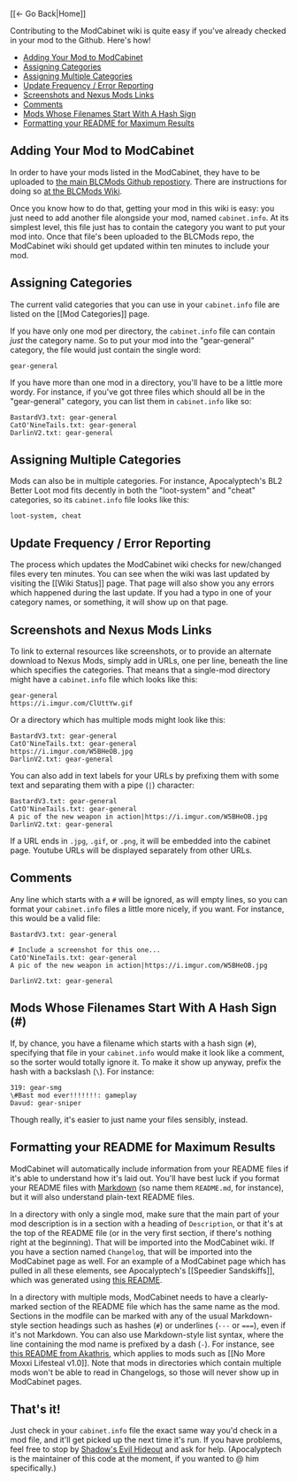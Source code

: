 [[← Go Back|Home]]

Contributing to the ModCabinet wiki is quite easy if you've already checked
in your mod to the Github.  Here's how!

- [Adding Your Mod to ModCabinet](#adding-your-mod-to-modcabinet)
- [Assigning Categories](#assigning-categories)
- [Assigning Multiple Categories](#assigning-multiple-categories)
- [Update Frequency / Error Reporting](#update-frequency--error-reporting)
- [Screenshots and Nexus Mods Links](#screenshots-and-nexus-mods-links)
- [Comments](#comments)
- [Mods Whose Filenames Start With A Hash Sign](#mods-whose-filenames-start-with-a-hash-sign-)
- [Formatting your README for Maximum Results](#formatting-your-readme-for-maximum-results)

## Adding Your Mod to ModCabinet

In order to have your mods listed in the ModCabinet, they have to be uploaded
to [the main BLCMods Github repostiory](https://github.com/BLCM/BLCMods).  There
are instructions for doing so [at the BLCMods Wiki](https://github.com/BLCM/BLCMods/wiki/Contribution).

Once you know how to do that, getting your mod in this wiki is easy: you just
need to add another file alongside your mod, named `cabinet.info`.  At its
simplest level, this file just has to contain the category you want to put
your mod into.  Once that file's been uploaded to the BLCMods repo, the
ModCabinet wiki should get updated within ten minutes to include your mod.

## Assigning Categories

The current valid categories that you can use in your `cabinet.info` file
are listed on the [[Mod Categories]] page.

If you have only one mod per directory, the `cabinet.info` file can contain
*just* the category name.  So to put your mod into the "gear-general" category,
the file would just contain the single word:

    gear-general

If you have more than one mod in a directory, you'll have to be a little
more wordy.  For instance, if you've got three files which should all be
in the "gear-general" category, you can list them in `cabinet.info` like so:

    BastardV3.txt: gear-general
    CatO'NineTails.txt: gear-general
    DarlinV2.txt: gear-general

## Assigning Multiple Categories

Mods can also be in multiple categories.  For instance, Apocalyptech's BL2
Better Loot mod fits decently in both the "loot-system" and "cheat" categories,
so its `cabinet.info` file looks like this:

    loot-system, cheat

## Update Frequency / Error Reporting

The process which updates the ModCabinet wiki checks for new/changed files
every ten minutes.  You can see when the wiki was last updated by visiting
the [[Wiki Status]] page.  That page will also show you any errors which
happened during the last update.  If you had a typo in one of your category
names, or something, it will show up on that page.

## Screenshots and Nexus Mods Links

To link to external resources like screenshots, or to provide an alternate
download to Nexus Mods, simply add in URLs, one per line, beneath the line which
specifies the categories.  That means that a single-mod directory might have
a `cabinet.info` file which looks like this:

    gear-general
    https://i.imgur.com/ClUttYw.gif

Or a directory which has multiple mods might look like this:

    BastardV3.txt: gear-general
    CatO'NineTails.txt: gear-general
    https://i.imgur.com/W5BHeOB.jpg
    DarlinV2.txt: gear-general

You can also add in text labels for your URLs by prefixing them with some text
and separating them with a pipe (`|`) character:

    BastardV3.txt: gear-general
    CatO'NineTails.txt: gear-general
    A pic of the new weapon in action|https://i.imgur.com/W5BHeOB.jpg
    DarlinV2.txt: gear-general

If a URL ends in `.jpg`, `.gif`, or `.png`, it will be embedded into the
cabinet page.  Youtube URLs will be displayed separately from other URLs.

## Comments

Any line which starts with a `#` will be ignored, as will empty lines, so you
can format your `cabinet.info` files a little more nicely, if you want.
For instance, this would be a valid file:

    BastardV3.txt: gear-general

    # Include a screenshot for this one...
    CatO'NineTails.txt: gear-general
    A pic of the new weapon in action|https://i.imgur.com/W5BHeOB.jpg

    DarlinV2.txt: gear-general

## Mods Whose Filenames Start With A Hash Sign (#)

If, by chance, you have a filename which starts with a hash sign (`#`),
specifying that file in your `cabinet.info` would make it look like a
comment, so the sorter would totally ignore it.  To make it show up
anyway, prefix the hash with a backslash (`\`).  For instance:

    319: gear-smg
    \#Bast mod ever!!!!!!!: gameplay
    Davud: gear-sniper

Though really, it's easier to just name your files sensibly, instead.

## Formatting your README for Maximum Results

ModCabinet will automatically include information from your README files if
it's able to understand how it's laid out.  You'll have best luck if you
format your README files with [Markdown](https://guides.github.com/features/mastering-markdown/)
(so name them `README.md`, for instance), but it will also understand
plain-text README files.

In a directory with only a single mod, make sure that the main part of
your mod description is in a section with a heading of `Description`, or
that it's at the top of the README file (or in the very first section,
if there's nothing right at the beginning).  That will be imported into
the ModCabinet wiki.  If you have a section named `Changelog`, that will
be imported into the ModCabinet page as well.  For an example of a
ModCabinet page which has pulled in all these elements, see Apocalyptech's
[[Speedier Sandskiffs]], which was generated using
[this README](https://raw.githubusercontent.com/BLCM/BLCMods/master/Borderlands%202%20mods/Apocalyptech/Speedier%20Sandskiffs/README.md).

In a directory with multiple mods, ModCabinet needs to have a clearly-marked
section of the README file which has the same name as the mod.  Sections
in the modfile can be marked with any of the usual Markdown-style section
headings such as hashes (`#`) or underlines (`---` or `===`), even if it's
not Markdown.  You can also use Markdown-style list syntax, where the line
containing the mod name is prefixed by a dash (`-`).  For instance, see [this README from
Akathris](https://raw.githubusercontent.com/BLCM/BLCMods/master/Borderlands%202%20mods/Akathris/README.md),
which applies to mods such as [[No More Moxxi Lifesteal v1.0]].  Note that
mods in directories which contain multiple mods won't be able to read in
Changelogs, so those will never show up in ModCabinet pages.

## That's it!

Just check in your `cabinet.info` file the exact same way you'd check in a mod
file, and it'll get picked up the next time it's run.  If you have problems,
feel free to stop by [Shadow's Evil Hideout](http://borderlandsmodding.com/community/)
and ask for help.  (Apocalyptech is the maintainer of this code at the moment,
if you wanted to @ him specifically.)
